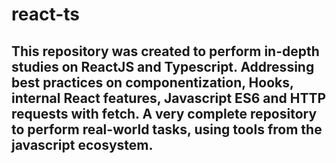 # react-ts

## This repository was created to perform in-depth studies on ReactJS and Typescript. Addressing best practices on componentization, Hooks, internal React features, Javascript ES6 and HTTP requests with fetch. A very complete repository to perform real-world tasks, using tools from the javascript ecosystem.
